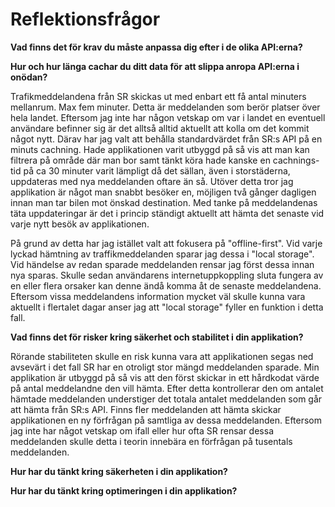 # Reflektionsfrågor #

**Vad finns det för krav du måste anpassa dig efter i de olika API:erna?**

**Hur och hur länga cachar du ditt data för att slippa anropa API:erna i onödan?**

<p>Trafikmeddelandena från SR skickas ut med enbart ett få antal minuters mellanrum. Max fem minuter. Detta är meddelanden som berör platser över hela landet. Eftersom jag inte har någon vetskap om var i landet en eventuell användare befinner sig är det alltså alltid aktuellt att kolla om det kommit något nytt. Därav har jag valt att behålla standardvärdet från SR:s API på en minuts cachning. Hade applikationen varit utbyggd på så vis att man kan filtrera på område där man bor samt tänkt köra hade kanske en cachnings-tid på ca 30 minuter varit lämpligt då det sällan, även i storstäderna, uppdateras med nya meddelanden oftare än så.
Utöver detta tror jag applikation är något man snabbt besöker en, möjligen två gånger dagligen innan man tar bilen mot önskad destination. Med tanke på meddelandenas täta uppdateringar är det i princip ständigt aktuellt att hämta det senaste vid varje nytt besök av applikationen.</p> 
<p>På grund av detta har jag istället valt att fokusera på "offline-first". Vid varje lyckad hämtning av traffikmeddelanden sparar jag dessa i "local storage". Vid händelse av redan sparade meddelanden rensar jag först dessa innan nya sparas. Skulle sedan användarens internetuppkoppling sluta fungera av en eller flera orsaker kan denne ändå komma åt de senaste meddelandena. Eftersom vissa meddelandens information mycket väl skulle kunna vara aktuellt i flertalet dagar anser jag att "local storage" fyller en funktion i detta fall.</p>
 
**Vad finns det för risker kring säkerhet och stabilitet i din applikation?**

<p>Rörande stabiliteten skulle en risk kunna vara att applikationen segas ned avsevärt i det fall SR har en otroligt stor mängd meddelanden sparade. Min applikation är utbyggd på så vis att den först skickar in ett hårdkodat värde på antal meddelandne den vill hämta. Efter detta kontrollerar den om antalet hämtade meddelanden understiger det totala antalet meddelanden som går att hämta från SR:s API. Finns fler meddelanden att hämta skickar applikationen en ny förfrågan på samtliga av dessa meddelanden. Eftersom jag inte har något vetskap om ifall eller hur ofta SR rensar dessa meddelanden skulle detta i teorin innebära en förfrågan på tusentals meddelanden.</p>
 
**Hur har du tänkt kring säkerheten i din applikation?**
 
**Hur har du tänkt kring optimeringen i din applikation?**
